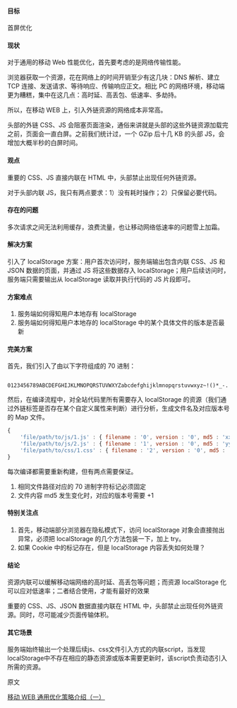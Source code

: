 #### 目标

首屏优化

#### 现状

对于通用的移动 Web 性能优化，首先要考虑的是网络传输性能。

浏览器获取一个资源，花在网络上的时间开销至少有这几块：DNS 解析、建立 TCP 连接、发送请求、等待响应、传输响应正文。相比 PC 的网络环境，移动端更为糟糕，集中在这几点：高时延、高丢包、低速率、多劫持。

所以，在移动 WEB 上，引入外链资源的网络成本非常高。

头部的外链 CSS、JS 会阻塞页面渲染，通俗来讲就是头部的这些外链资源加载完之前，页面会一直白屏。之前我们统计过，一个 GZip 后十几 KB 的头部 JS，会增加大概半秒的白屏时间。

#### 观点

重要的 CSS、JS 直接内联在 HTML 中，头部禁止出现任何外链资源。

对于头部内联 JS，我只有两点要求：1）没有耗时操作；2）只保留必要代码。

#### 存在的问题

多次请求之间无法利用缓存，浪费流量，也让移动网络低速率的问题雪上加霜。

#### 解决方案

引入了 localStorage 方案：用户首次访问时，服务端输出包含内联 CSS、JS 和 JSON 数据的页面，并通过 JS 将这些数据存入 localStorage；用户后续访问时，服务端只需要输出从 localStorage 读取并执行代码的 JS 片段即可。

#### 方案难点

1. 服务端如何得知用户本地存有 localStorage
2. 服务端如何得知用户本地存的 localStorage 中的某个具体文件的版本是否最新

#### 完美方案

首先，我们引入了由以下字符组成的 70 进制：

<code>
0123456789ABCDEFGHIJKLMNOPQRSTUVWXYZabcdefghijklmnopqrstuvwxyz~!()*_-.
</code>

然后，在编译流程中，对全站代码里所有需要存入 localStorage 的资源（我们通过外链标签是否存在某个自定义属性来判断）进行分析，生成文件名及对应版本号的 Map 文件。

```js
{
    'file/path/to/js/1.js' : { filename : '0', version : '0', md5 : '‍xxx'},
    'file/path/to/js/2.js' : { filename : '1', version : '0', md5 : 'yyy'},
    'file/path/to/css/1.css' : { filename : '2', version : '0', md5 : 'zzz'},
}
```
每次编译都需要重新构建，但有两点需要保证。

1. 相同文件路径对应的 70 进制字符标记必须固定
2. 文件内容 md5 发生变化时，对应的版本号需要 +1


#### 特别关注点

1. 首先，移动端部分浏览器在隐私模式下，访问 localStorage 对象会直接抛出异常，必须把 localStorage 的几个方法包装一下，加上 try。
2. 如果 Cookie 中的标记存在，但是 localStorage 内容丢失如何处理？

#### 结论

资源内联可以缓解移动端网络的高时延、高丢包等问题；而资源 localStorage 化可以应对低速率；二者结合使用，才能有最好的效果

重要的 CSS、JS、JSON 数据直接内联在 HTML 中，头部禁止出现任何外链资源。同时，尽可能减少页面传输体积。

#### 其它场景

服务端始终输出一个处理后续js、css文件引入方式的内联script，当发现localStorage中不存在相应的静态资源或版本需要更新时，该script负责动态引入所需的资源。

原文

[移动 WEB 通用优化策略介绍（一）](https://imququ.com/post/wpo-of-mobile-web-1.html)